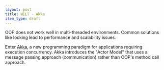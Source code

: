 ```yaml
---
layout: post
title: WILT - Akka
item_type: draft
---
```


OOP does not work well in multi-threaded environments.  Common solutions like
locking lead to performance and scalability issues.

Enter [Akka](https://akka.io/), a new programming paradigm for applications
requiring execution concurrency.  Akka introduces the "Actor Model" that uses a
message passing approach (communication) rather than OOP's method call
approach.



